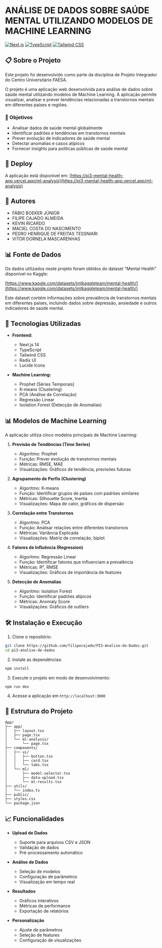 # ANÁLISE DE DADOS SOBRE SAÚDE MENTAL UTILIZANDO MODELOS DE MACHINE LEARNING

[![Next.js](https://img.shields.io/badge/Next.js-000000?style=for-the-badge&logo=next.js&logoColor=white)](https://nextjs.org/)
[![TypeScript](https://img.shields.io/badge/TypeScript-007ACC?style=for-the-badge&logo=typescript&logoColor=white)](https://www.typescriptlang.org/)
[![Tailwind CSS](https://img.shields.io/badge/Tailwind_CSS-38B2AC?style=for-the-badge&logo=tailwind-css&logoColor=white)](https://tailwindcss.com/)

## 📋 Sobre o Projeto

Este projeto foi desenvolvido como parte da disciplina de Projeto Integrador do Centro Universitário FAESA.

O projeto é uma aplicação web desenvolvida para análise de dados sobre saúde mental utilizando modelos de Machine Learning. A aplicação permite visualizar, analisar e prever tendências relacionadas a transtornos mentais em diferentes países e regiões.




### 🎯 Objetivos

- Analisar dados de saúde mental globalmente
- Identificar padrões e tendências em transtornos mentais
- Prever evolução de indicadores de saúde mental
- Detectar anomalias e casos atípicos
- Fornecer insights para políticas públicas de saúde mental

## 📱 Deploy

A aplicação está disponível em: [https://pi3-mental-health-app.vercel.app/ml-analysis](https://pi3-mental-health-app.vercel.app/ml-analysis)

## 👥 Autores

- FÁBIO BOEKER JÚNIOR
- FILIPE CAJADO ALMEIDA
- KEVIN RICARDO
- MACIEL COSTA DO NASCIMENTO
- PEDRO HENRIQUE DE FREITAS TESSNIARI
- VITOR DORNELA MASCARENHAS

## 📊 Fonte de Dados

Os dados utilizados neste projeto foram obtidos do dataset "Mental Health" disponível no Kaggle:

[https://www.kaggle.com/datasets/imtkaggleteam/mental-health/](https://www.kaggle.com/datasets/imtkaggleteam/mental-health/)

Este dataset contém informações sobre prevalência de transtornos mentais em diferentes países, incluindo dados sobre depressão, ansiedade e outros indicadores de saúde mental.

## 🚀 Tecnologias Utilizadas

- **Frontend:**
  - Next.js 14
  - TypeScript
  - Tailwind CSS
  - Radix UI
  - Lucide Icons

- **Machine Learning:**
  - Prophet (Séries Temporais)
  - K-means (Clustering)
  - PCA (Análise de Correlação)
  - Regressão Linear
  - Isolation Forest (Detecção de Anomalias)

## 📊 Modelos de Machine Learning

A aplicação utiliza cinco modelos principais de Machine Learning:

1. **Previsão de Tendências (Time Series)**
   - Algoritmo: Prophet
   - Função: Prever evolução de transtornos mentais
   - Métricas: RMSE, MAE
   - Visualizações: Gráficos de tendência, previsões futuras

2. **Agrupamento de Perfis (Clustering)**
   - Algoritmo: K-means
   - Função: Identificar grupos de países com padrões similares
   - Métricas: Silhouette Score, Inertia
   - Visualizações: Mapa de calor, gráficos de dispersão

3. **Correlação entre Transtornos**
   - Algoritmo: PCA
   - Função: Analisar relações entre diferentes transtornos
   - Métricas: Variância Explicada
   - Visualizações: Matriz de correlação, biplot

4. **Fatores de Influência (Regression)**
   - Algoritmo: Regressão Linear
   - Função: Identificar fatores que influenciam a prevalência
   - Métricas: R², RMSE
   - Visualizações: Gráficos de importância de features

5. **Detecção de Anomalias**
   - Algoritmo: Isolation Forest
   - Função: Identificar padrões atípicos
   - Métricas: Anomaly Score
   - Visualizações: Gráficos de outliers

## 🛠️ Instalação e Execução

1. Clone o repositório:
```bash
git clone https://github.com/filipecajado/PI3-Analise-de-Dados.git
cd pi3-analise-de-dados
```

2. Instale as dependências:
```bash
npm install
```

3. Execute o projeto em modo de desenvolvimento:
```bash
npm run dev
```

4. Acesse a aplicação em `http://localhost:3000`

## 📁 Estrutura do Projeto

```
App/
├── app/
│   ├── layout.tsx
│   ├── page.tsx
│   └── ml-analysis/
│       └── page.tsx
├── components/
│   ├── ui/
│   │   ├── button.tsx
│   │   ├── card.tsx
│   │   └── tabs.tsx
│   └── ml/
│       ├── model-selector.tsx
│       ├── data-upload.tsx
│       └── ml-results.tsx
├── utils/
│   └── index.ts
├── public/
├── styles.css
└── package.json
```

## 📈 Funcionalidades

- **Upload de Dados**
  - Suporte para arquivos CSV e JSON
  - Validação de dados
  - Pré-processamento automático

- **Análise de Dados**
  - Seleção de modelos
  - Configuração de parâmetros
  - Visualização em tempo real

- **Resultados**
  - Gráficos interativos
  - Métricas de performance
  - Exportação de relatórios

- **Personalização**
  - Ajuste de parâmetros
  - Seleção de features
  - Configuração de visualizações

